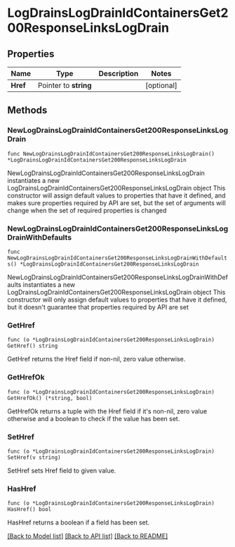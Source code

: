 # LogDrainsLogDrainIdContainersGet200ResponseLinksLogDrain

## Properties

Name | Type | Description | Notes
------------ | ------------- | ------------- | -------------
**Href** | Pointer to **string** |  | [optional] 

## Methods

### NewLogDrainsLogDrainIdContainersGet200ResponseLinksLogDrain

`func NewLogDrainsLogDrainIdContainersGet200ResponseLinksLogDrain() *LogDrainsLogDrainIdContainersGet200ResponseLinksLogDrain`

NewLogDrainsLogDrainIdContainersGet200ResponseLinksLogDrain instantiates a new LogDrainsLogDrainIdContainersGet200ResponseLinksLogDrain object
This constructor will assign default values to properties that have it defined,
and makes sure properties required by API are set, but the set of arguments
will change when the set of required properties is changed

### NewLogDrainsLogDrainIdContainersGet200ResponseLinksLogDrainWithDefaults

`func NewLogDrainsLogDrainIdContainersGet200ResponseLinksLogDrainWithDefaults() *LogDrainsLogDrainIdContainersGet200ResponseLinksLogDrain`

NewLogDrainsLogDrainIdContainersGet200ResponseLinksLogDrainWithDefaults instantiates a new LogDrainsLogDrainIdContainersGet200ResponseLinksLogDrain object
This constructor will only assign default values to properties that have it defined,
but it doesn't guarantee that properties required by API are set

### GetHref

`func (o *LogDrainsLogDrainIdContainersGet200ResponseLinksLogDrain) GetHref() string`

GetHref returns the Href field if non-nil, zero value otherwise.

### GetHrefOk

`func (o *LogDrainsLogDrainIdContainersGet200ResponseLinksLogDrain) GetHrefOk() (*string, bool)`

GetHrefOk returns a tuple with the Href field if it's non-nil, zero value otherwise
and a boolean to check if the value has been set.

### SetHref

`func (o *LogDrainsLogDrainIdContainersGet200ResponseLinksLogDrain) SetHref(v string)`

SetHref sets Href field to given value.

### HasHref

`func (o *LogDrainsLogDrainIdContainersGet200ResponseLinksLogDrain) HasHref() bool`

HasHref returns a boolean if a field has been set.


[[Back to Model list]](../README.md#documentation-for-models) [[Back to API list]](../README.md#documentation-for-api-endpoints) [[Back to README]](../README.md)


